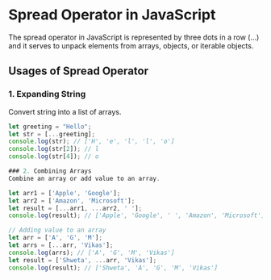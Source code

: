# Spread Operator in JavaScript

The spread operator in JavaScript is represented by three dots in a row (...) and it serves to unpack elements from arrays, objects, or iterable objects.

## Usages of Spread Operator

### 1. Expanding String

Convert string into a list of arrays.

```javascript
let greeting = "Hello";
let str = [...greeting];
console.log(str); // ['H', 'e', 'l', 'l', 'o']
console.log(str[2]); // l
console.log(str[4]); // o

### 2. Combining Arrays
Combine an array or add value to an array.

let arr1 = ['Apple', 'Google'];
let arr2 = ['Amazon', 'Microsoft'];
let result = [...arr1, ...arr2, ' '];
console.log(result); // ['Apple', 'Google', ' ', 'Amazon', 'Microsoft']

// Adding value to an array
let arr = ['A', 'G', 'M'];
let arrs = [...arr, 'Vikas'];
console.log(arrs); // ['A', 'G', 'M', 'Vikas']
let result = ['Shweta', ...arr, 'Vikas'];
console.log(result); // ['Shweta', 'A', 'G', 'M', 'Vikas']
